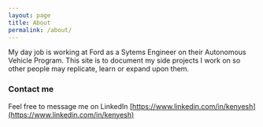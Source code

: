 ```yaml
---
layout: page
title: About
permalink: /about/
---
```


My day job is working at Ford as a Sytems Engineer on their Autonomous Vehicle Program. This site is to document my side projects I work on so other people may replicate, learn or expand upon them.

### Contact me

Feel free to message me on LinkedIn [https://www.linkedin.com/in/kenyesh](https://www.linkedin.com/in/kenyesh)
